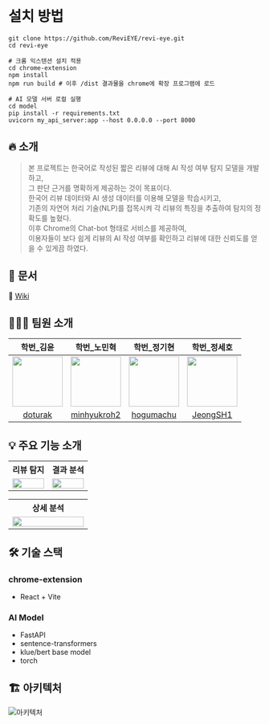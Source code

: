 # 설치 방법
```
git clone https://github.com/ReviEYE/revi-eye.git
cd revi-eye

# 크롬 익스텐션 설치 적용
cd chrome-extension
npm install
npm run build # 이후 /dist 결과물을 chrome에 확장 프로그램에 로드 

# AI 모델 서버 로컬 실행
cd model
pip install -r requirements.txt
uvicorn my_api_server:app --host 0.0.0.0 --port 8000

```
  
## 🔥 소개  
> 본 프로젝트는 한국어로 작성된 짧은 리뷰에 대해 AI 작성 여부 탐지 모델을 개발하고,  
> 그 판단 근거를 명확하게 제공하는 것이 목표이다.  
> 한국어 리뷰 데이터와 AI 생성 데이터를 이용해 모델을 학습시키고,  
> 기존의 자연어 처리 기술(NLP)를 접목시켜 각 리뷰의 특징을 추출하여 탐지의 정확도를 높혔다.  
> 이후 Chrome의 Chat-bot 형태로 서비스를 제공하여,  
> 이용자들이 보다 쉽게 리뷰의 AI 작성 여부를 확인하고 리뷰에 대한 신뢰도를 얻을 수 있게끔 하였다.

<p align="center">

</p>
 
## 📔 문서
📑 [Wiki](https://github.com/ReviEYE/revi-eye/wiki)

## 🧑🏻‍💻 팀원 소개
| 학번_김윤 | 학번_노민혁 | 학번_정기현 | 학번_정세호 |
| :--: | :--: | :--: | :--: |
| <a href="https://github.com/doturak"><img src="https://avatars.githubusercontent.com/u/163323635?s=64&v=4" width="100"></a> | <a href="https://github.com/minhyukroh2"><img src="https://avatars.githubusercontent.com/u/211211199?s=64&v=4" width="100"></a>| <a href="https://github.com/4dong"><img src="https://avatars.githubusercontent.com/u/88959824?s=96&v=4" width="100"></a> | <a href="https://github.com/JeongSH1"><img src="https://avatars.githubusercontent.com/u/125888614?v=4" width="100"></a> |
| [doturak](https://github.com/doturak) | [minhyukroh2](https://github.com/minhyukroh2) | [hogumachu](https://github.com/4dong) | [JeongSH1](https://github.com/JeongSH1) |

## 💡 주요 기능 소개

<table>
    <tr>
    <th style="width: 50%;">리뷰 탐지</th>
    <th style="width: 50%;">결과 분석</th>
  </tr>
  <tr>
    <td><img src="https://github.com/user-attachments/assets/c0f01c67-86a7-4051-9700-3b88abc52ff3" style="width: 100%;"/></td>
    <td><img src="https://github.com/user-attachments/assets/2ba4c2e0-ac5f-46d4-9d19-c650b83328c7" style="width: 100%;"/></td>
  </tr>
</table>
<table style="width: 50%;">
  <tr>
    <th style="width: 50%;">상세 분석</th>
  </tr>
  <tr>
    <td><img src="https://github.com/user-attachments/assets/27053a98-bf78-447e-9ee4-cd38018e3610" style="width: 100%;"/></td>
  </tr>
</table>


## 🛠️ 기술 스택
### chrome-extension
* React + Vite

### AI Model
* FastAPI
* sentence-transformers
* klue/bert base model
* torch

## 🏗️ 아키텍처
![아키텍처](https://github.com/user-attachments/assets/e7f928be-8d37-4f0e-a5bf-95da5c00ceb8)

